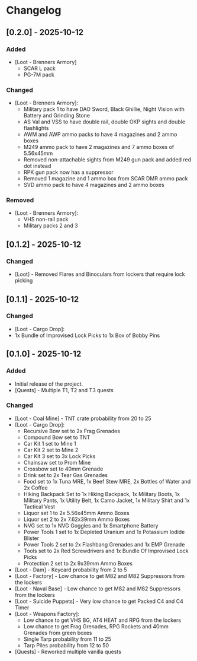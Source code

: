 # Changelog

## [0.2.0] - 2025-10-12

### Added
- [Loot - Brenners Armory]
  - SCAR L pack
  - PG-7M pack

### Changed
- [Loot - Brenners Armory]:
  - Military pack 1 to have DAO Sword, Black Ghillie, Night Vision with Battery and Grinding Stone
  - AS Val and VSS to have double rail, double OKP sights and double flashlights
  - AWM and AWP ammo packs to have 4 magazines and 2 ammo boxes
  - M249 ammo pack to have 2 magazines and 7 ammo boxes of 5.56x45mm
  - Removed non-attachable sights from M249 gun pack and added red dot instead
  - RPK gun pack now has a suppressor
  - Removed 1 magazine and 1 ammo box from SCAR DMR ammo pack
  - SVD ammo pack to have 4 magazines and 2 ammo boxes

### Removed
- [Loot - Brenners Armory]:
  - VHS non-rail pack
  - Military packs 2 and 3

## [0.1.2] - 2025-10-12
### Changed
- [Loot] - Removed Flares and Binoculars from lockers that require lock picking

## [0.1.1] - 2025-10-12
### Changed
- [Loot - Cargo Drop]:
- 1x Bundle of Improvised Lock Picks to 1x Box of Bobby Pins

## [0.1.0] - 2025-10-12
### Added
- Initial release of the project.
- [Quests] - Multiple T1, T2 and T3 quests

### Changed
- [Loot - Coal Mine] - TNT crate probability from 20 to 25
- [Loot - Cargo Drop]:
  - Recursive Bow set to 2x Frag Grenades
  - Compound Bow set to TNT
  - Car Kit 1 set to Mine 1
  - Car Kit 2 set to Mine 2
  - Car Kit 3 set to 3x Lock Picks
  - Chainsaw set to Prom Mine
  - Crossbow set to 40mm Grenade
  - Drink set to 2x Tear Gas Grenades
  - Food set to 1x Tuna MRE, 1x Beef Stew MRE, 2x Bottles of Water and 2x Coffee
  - Hiking Backpack Set to 1x Hiking Backpack, 1x Military Boots, 1x Military Pants, 1x Utility Belt, 1x Camo Jacket, 1x Military Shirt and 1x Tactical Vest
  - Liquor set 1 to 2x 5.56x45mm Ammo Boxes
  - Liquor set 2 to 2x 7.62x39mm Ammo Boxes
  - NVG set to 1x NVG Goggles and 1x Smartphone Battery
  - Power Tools 1 set to 1x Depleted Uranium and 1x Potassium Iodide Blister
  - Power Tools 2 set to 2x Flashbang Grenades and 1x EMP Grenade
  - Tools set to 2x Red Screwdrivers and 1x Bundle Of Improvised Lock Picks
  - Protection 2 set to 2x 9x39mm Ammo Boxes
- [Loot - Dam] - Keycard probability from 2 to 5
- [Loot - Factory] - Low chance to get M82 and M82 Suppressors from the lockers
- [Loot - Naval Base] - Low chance to get M82 and M82 Suppressors from the lockers
- [Loot - Suicide Puppets] - Very low chance to get Packed C4 and C4 Timer
- [Loot - Weapons Factory]:
  - Low chance to get VHS BG, AT4 HEAT and RPG from the lockers
  - Low chance to get Frag Grenades, RPG Rockets and 40mm Grenades from green boxes
  - Single Tarp probability from 11 to 25
  - Tarp Piles probability from 12 to 50
- [Quests] - Reworked multiple vanilla quests

